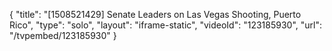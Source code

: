 {
    "title": "[1508521429] Senate Leaders on Las Vegas Shooting, Puerto Rico",
    "type": "solo",
    "layout": "iframe-static",
    "videoId": "123185930",
    "url": "\/tvpembed\/123185930"
}